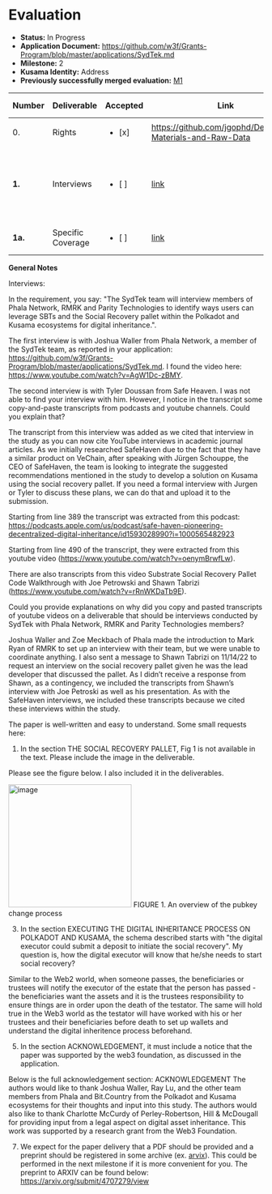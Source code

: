 # Evaluation

- **Status:** In Progress
- **Application Document:**  https://github.com/w3f/Grants-Program/blob/master/applications/SydTek.md
- **Milestone:** 2
- **Kusama Identity:** Address
- **Previously successfully merged evaluation:** [M1](https://github.com/w3f/Grant-Milestone-Delivery/blob/master/evaluations/sydtek_1_semuelle.md)

| Number | Deliverable | Accepted | Link | Evaluation Notes |
| ------ | ----------- | -------- | ---- |----------------- |
|      0. | Rights  |<ul><li>[x] </li></ul>|https://github.com/jgophd/Developed-Materials-and-Raw-Data | |
|  **1.** | Interviews |<ul><li>[ ] </li></ul>| [link](https://github.com/jgophd/Developed-Materials-and-Raw-Data/blob/main/Interview%20Transcripts%20Transcribed%20by%20Otter.ai)  | One interview, other transcripts extracted from youtube |
| **1a.** | Specific Coverage |<ul><li>[ ] </li></ul>| [link](https://github.com/jgophd/Developed-Materials-and-Raw-Data/blob/main/Digital%20Inheritance%20in%20Web3:%20A%20Case%20Study%20of%20Soulbound%20Tokens%20and%20the%20Social%20Recovery%20Pallet%20within%20the%20Polkadot%20and%20Kusama%20Ecosystems) | Some changes requested |

**General Notes**


Interviews:

In the requirement, you say: "The SydTek team will interview members of Phala Network, RMRK and Parity Technologies to identify ways users can leverage SBTs and the Social Recovery pallet within the Polkadot and Kusama ecosystems for digital inheritance.".

The first interview is with Joshua Waller from Phala Network, a member of the SydTek team, as reported in your application: https://github.com/w3f/Grants-Program/blob/master/applications/SydTek.md. I found the video here: https://www.youtube.com/watch?v=AgW1Dc-zBMY.


The second interview is with Tyler Doussan from Safe Heaven. I was not able to find your interview with him. However, I notice in the transcript some copy-and-paste transcripts from podcasts and youtube channels. Could you explain that?

The transcript from this interview was added as we cited that interview in the study as you can now cite YouTube interviews in academic journal articles. As we initially researched SafeHaven due to the fact that they have a similar product on VeChain, after speaking with Jürgen Schouppe, the CEO of SafeHaven, the team is looking to integrate the suggested recommendations mentioned in the study to develop a solution on Kusama using the social recovery pallet. If you need a formal interview with Jurgen or Tyler to discuss these plans, we can do that and upload it to the submission.


Starting from line 389 the transcript was extracted from this podcast: https://podcasts.apple.com/us/podcast/safe-haven-pioneering-decentralized-digital-inheritance/id1593028990?i=1000565482923


Starting from line 490 of the transcript, they were extracted from this youtube video (https://www.youtube.com/watch?v=oenymBrwfLw).


There are also transcripts from this video Substrate Social Recovery Pallet Code Walkthrough with Joe Petrowski and Shawn Tabrizi (https://www.youtube.com/watch?v=rRnWKDaTb9E).


Could you provide explanations on why did you copy and pasted transcripts of youtube videos on a deliverable that should be interviews conducted by SydTek with Phala Network, RMRK and Parity Technologies members?

Joshua Waller and Zoe Meckbach of Phala made the introduction to Mark Ryan of RMRK to set up an interview with their team, but we were unable to coordinate anything. I also sent a message to Shawn Tabrizi on 11/14/22 to request an interview on the social recovery pallet given he was the lead developer that discussed the pallet. As I didn’t receive a response from Shawn, as a contingency, we included the transcripts from Shawn’s interview with Joe Petroski as well as his presentation. As with the SafeHaven interviews, we included these transcripts because we cited these interviews within the study. 

The paper is well-written and easy to understand. Some small requests here:

1. In the section THE SOCIAL RECOVERY PALLET, Fig 1 is not available in the text. Please include the image in the deliverable.

Please see the figure below. I also included it in the deliverables. 

<img width="243" alt="image" src="https://user-images.githubusercontent.com/77424673/214847872-cfebd323-21e7-4175-9911-1c161ed44e19.png">
FIGURE 1. An overview of the pubkey change process

3. In the section EXECUTING THE DIGITAL INHERITANCE PROCESS ON POLKADOT AND KUSAMA, the schema described starts with "the digital executor could submit a deposit to initiate the social recovery". My question is, how the digital executor will know that he/she needs to start social recovery?

Similar to the Web2 world, when someone passes, the beneficiaries or trustees will notify the executor of the estate that the person has passed - the beneficiaries want the assets and it is the trustees responsibility to ensure things are in order upon the death of the testator. The same will hold true in the Web3 world as the testator will have worked with his or her trustees and their beneficiaries before death to set up wallets and understand the digital inheritence process beforehand.

5. In the section ACKNOWLEDGEMENT, it must include a notice that the paper was supported by the web3 foundation, as discussed in the application. 

Below is the full acknowledgement section:
ACKNOWLEDGEMENT
The authors would like to thank Joshua Waller, Ray Lu, and the other team members from Phala and Bit.Country from the Polkadot and Kusama ecosystems for their thoughts and input into this study. The authors would also like to thank Charlotte McCurdy of Perley-Robertson, Hill & McDougall for providing input from a legal aspect on digital asset inheritance. This work was supported by a research grant from the Web3 Foundation. 

7. We expect for the paper delivery that a PDF should be provided and a preprint should be registered in some archive (ex. [arvix](https://arxiv.org/)). This could be performed in the next milestone if it is more convenient for you.
The preprint to ARXIV can be found below:
https://arxiv.org/submit/4707279/view
